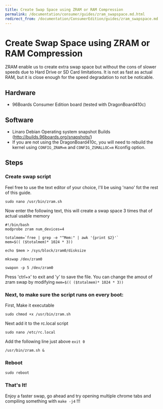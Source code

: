 ```yaml
---
title: Create Swap Space using ZRAM or RAM Compression
permalink: /documentation/consumer/guides/zram_swapspace.md.html
redirect_from: /documentation/ConsumerEdition/guides/zram_swapspace.md.html
---
```

# Create Swap Space using ZRAM or RAM Compression

ZRAM enable us to create extra swap space but without the cons of slower speeds due to Hard Drive or SD Card limitations.
It is not as fast as actual RAM, but it is close enough for the speed degradation to not be noticable.

## Hardware

- 96Boards Consumer Edition board (tested with DragonBoard410c)

## Software

- Linaro Debian Operating system snapshot Builds (http://builds.96boards.org/snapshots/)
- If you are not using the DragonBoard410c, you will need to rebuild the kernel using ```CONFIG_ZRAM=m``` and ```CONFIG_ZSMALLOC=m``` Kconfig option.

## Steps

### Create swap script

Feel free to use the text editor of your choice, I'll be using 'nano' fot the rest of this guide.
```shell
sudo nano /usr/bin/zram.sh
```

Now enter the following text, this will create a swap space 3 times that of actual usable memory
```shell
#!/bin/bash
modprobe zram num_devices=4

totalmem=`free | grep -e "^Mem:" | awk '{print $2}'`
mem=$(( ($totalmem)* 1024 * 3))

echo $mem > /sys/block/zram0/disksize

mkswap /dev/zram0

swapon -p 5 /dev/zram0
```

Press 'ctrl+x' to exit and 'y' to save the file.
You can change the amout of zram swap by modifying ```mem=$(( ($totalmem)* 1024 * 3))```


### Next, to make sure the script runs on every boot:

First, Make it executable
```shell
sudo chmod +x /usr/bin/zram.sh
```

Next add it to the rc.local script
```shell
sudo nano /etc/rc.local
```

Add the following line just above ```exit 0```
```shell
/usr/bin/zram.sh &
```
### Reboot

```shell
sudo reboot
```

### That's It!
Enjoy a faster swap, go ahead and try opening multiple chrome tabs and compiling something with ```make -j4``` !!!
